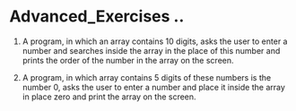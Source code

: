 # Advanced_Exercises ..

1. A program, in which an array contains 10 digits, asks the user to enter a number and searches inside the array in the place of this number and prints the order of the number in the array on the screen.

2. A program, in which array contains 5 digits of these numbers is the number 0, asks the user to enter a number and place it inside the array in place zero and print the array on the screen.
